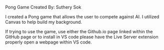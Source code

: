 Pong Game 
Created By: Suthery Sok

I created a Pong game that allows the user to compete against AI. I utilized Canvas to help build my background.

If trying to use the game, use either the Github.io page linked within the GitHub page or to install in VS code please have the Live Server extension properly open a webpage within VS code.

